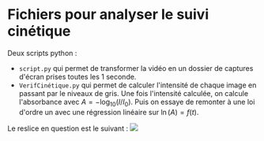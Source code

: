 # Fichiers pour analyser le suivi cinétique

Deux scripts python :
- `script.py` qui permet de transformer la vidéo en un dossier de captures d'écran prises toutes les 1 seconde.
- `VerifCinétique.py` qui permet de calculer l'intensité de chaque image en passant par le niveaux de gris. Une fois l'intensité calculée, on calcule l'absorbance avec $A=-\log_{10}(I/I_0)$. Puis on essaye de remonter à une loi d'ordre un avec une régression linéaire sur $\ln(A) = f(t)$.

Le reslice en question est le suivant : 
![](https://github.com/PyNoe/TIPE_Reslice/blob/main/Reslice.gif)
